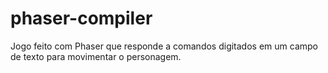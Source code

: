 # phaser-compiler
Jogo feito com Phaser que responde a comandos digitados em um campo de texto para movimentar o personagem.
